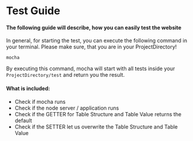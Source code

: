 # Test Guide

#### The following guide will describe, how you can easily test the website

In general, for starting the test, you can execute the following command in your terminal. Please make sure, that you are in your ProjectDirectory!

	mocha

By executing this command, mocha will start with all tests inside your `ProjectDirectory/test` and return you the result.

#### What is included:
- Check if mocha runs
- Check if the node server / application runs
- Check if the GETTER for Table Structure and Table Value returns the default
- Check if the SETTER let us overwrite the Table Structure and Table Value
